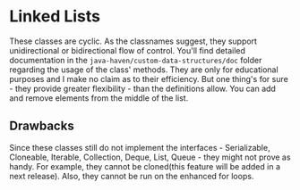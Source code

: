 # Linked Lists
These classes are cyclic. As the classnames suggest, they support unidirectional or bidirectional flow of control. You'll find detailed documentation in the `java-haven/custom-data-structures/doc` folder regarding the usage of the class' methods.
They are only for educational purposes and I make no claim as to their efficiency. But one thing's for sure - they provide greater flexibility - than the definitions allow. You can add and remove elements from the middle of the list.
## Drawbacks ##
Since these classes still do not implement the interfaces - Serializable, Cloneable, Iterable<E>, Collection<E>, Deque<E>, List<E>, Queue<E> - they might not prove as handy. For example, they cannot be cloned(this feature will be added in a next release). Also, they cannot be run on the enhanced for loops.
